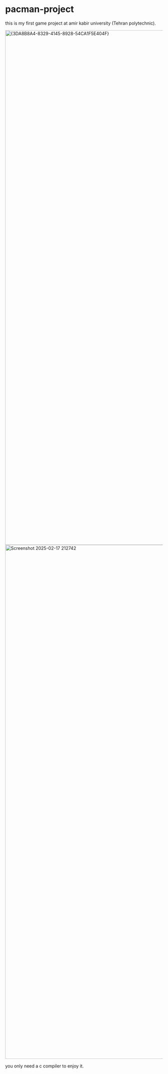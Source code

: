 # pacman-project
this is my first game project at amir kabir university (Tehran polytechnic).


<img width="2412" height="1640" alt="{3DA8B8A4-8329-4145-8928-54CA1F5E404F}" src="https://github.com/user-attachments/assets/690073ab-c7cf-4f9a-94bc-9b80fb3c0f32" />
<img width="2418" height="1638" alt="Screenshot 2025-02-17 212742" src="https://github.com/user-attachments/assets/2f988292-67b4-496d-b9b5-5c61454e2e60" />

you only need a c compiler to enjoy it.


